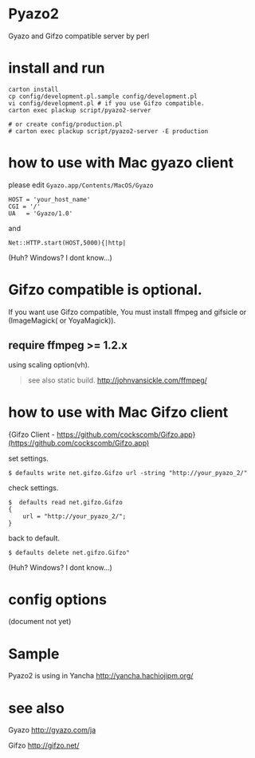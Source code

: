 Pyazo2
======

Gyazo and Gifzo compatible server by perl

install and run
====

```
carton install 
cp config/development.pl.sample config/development.pl
vi config/development.pl # if you use Gifzo compatible.
carton exec plackup script/pyazo2-server

# or create config/production.pl
# carton exec plackup script/pyazo2-server -E production
```

how to use with Mac gyazo client
================================
please edit ```Gyazo.app/Contents/MacOS/Gyazo```

```
HOST = 'your_host_name'
CGI = '/'
UA   = 'Gyazo/1.0'
```
and

```
Net::HTTP.start(HOST,5000){|http|
```

(Huh? Windows? I dont know...)


Gifzo compatible is optional.
====

If you want use Gifzo compatible, You must install ffmpeg and gifsicle or (ImageMagick( or YoyaMagick)).


## require ffmpeg >= 1.2.x

using scaling option(vh).

> see also static build. http://johnvansickle.com/ffmpeg/


how to use with Mac Gifzo client
================================

{Gifzo Client - https://github.com/cockscomb/Gifzo.app}(https://github.com/cockscomb/Gifzo.app)

set settings.

```
$ defaults write net.gifzo.Gifzo url -string "http://your_pyazo_2/"
```

check settings.

```
$  defaults read net.gifzo.Gifzo
{
    url = "http://your_pyazo_2/";
}
```

back to default.

```
$ defaults delete net.gifzo.Gifzo"
```

(Huh? Windows? I dont know...)



config options
====

(document not yet)


Sample
====

Pyazo2 is using in Yancha
http://yancha.hachiojipm.org/


see also
====

Gyazo
http://gyazo.com/ja

Gifzo
http://gifzo.net/

